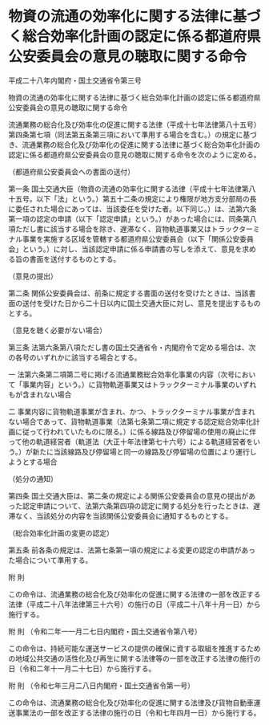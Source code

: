 # 物資の流通の効率化に関する法律に基づく総合効率化計画の認定に係る都道府県公安委員会の意見の聴取に関する命令

平成二十八年内閣府・国土交通省令第三号

物資の流通の効率化に関する法律に基づく総合効率化計画の認定に係る都道府県公安委員会の意見の聴取に関する命令

流通業務の総合化及び効率化の促進に関する法律（平成十七年法律第八十五号）第四条第七項（同法第五条第三項において準用する場合を含む。）の規定に基づき、流通業務の総合化及び効率化の促進に関する法律に基づく総合効率化計画の認定に係る都道府県公安委員会の意見の聴取に関する命令を次のように定める。

（都道府県公安委員会への書面の送付）

第一条 国土交通大臣（物資の流通の効率化に関する法律（平成十七年法律第八十五号。以下「法」という。）第五十二条の規定により権限が地方支分部局の長に委任された場合にあっては、当該委任を受けた者。以下同じ。）は、法第六条第一項の認定の申請（以下「認定申請」という。）があった場合には、同条第八項ただし書に該当する場合を除き、遅滞なく、貨物軌道事業又はトラックターミナル事業を実施する区域を管轄する都道府県公安委員会（以下「関係公安委員会」という。）に対し、当該認定申請に係る申請書の写しを添えて、意見を求める旨の書面を送付するものとする。

（意見の提出）

第二条 関係公安委員会は、前条に規定する書面の送付を受けたときは、当該書面の送付を受けた日から二十日以内に国土交通大臣に対し、意見を提出するものとする。

（意見を聴く必要がない場合）

第三条 法第六条第八項ただし書の国土交通省令・内閣府令で定める場合は、次の各号のいずれかに該当する場合とする。

一 法第六条第二項第二号に掲げる流通業務総合効率化事業の内容（次号において「事業内容」という。）に貨物軌道事業又はトラックターミナル事業のいずれもが含まれない場合

二 事業内容に貨物軌道事業が含まれ、かつ、トラックターミナル事業が含まれない場合であって、貨物軌道事業（法第七条第二項に規定する認定総合効率化計画に従って行われていたものに限る。）に係る線路及び停留場の使用の廃止に伴って他の軌道経営者（軌道法（大正十年法律第七十六号）による軌道経営者をいう。）が新たに当該線路及び停留場と同一の線路及び停留場の位置により運行しようとする場合

（処分の通知）

第四条 国土交通大臣は、第二条の規定による関係公安委員会の意見の提出があった認定申請について、法第六条第四項の認定に関する処分を行ったときは、遅滞なく、当該処分の内容を当該関係公安委員会に通知するものとする。

（総合効率化計画の変更の認定）

第五条 前各条の規定は、法第七条第一項の規定による変更の認定の申請があった場合について準用する。

附 則

この命令は、流通業務の総合化及び効率化の促進に関する法律の一部を改正する法律（平成二十八年法律第三十六号）の施行の日（平成二十八年十月一日）から施行する。

附 則 （令和二年一一月二七日内閣府・国土交通省令第八号）

この命令は、持続可能な運送サービスの提供の確保に資する取組を推進するための地域公共交通の活性化及び再生に関する法律等の一部を改正する法律の施行の日（令和二年十一月二十七日）から施行する。

附 則 （令和七年三月二八日内閣府・国土交通省令第一号）

この命令は、流通業務の総合化及び効率化の促進に関する法律及び貨物自動車運送事業法の一部を改正する法律の施行の日（令和七年四月一日）から施行する。
